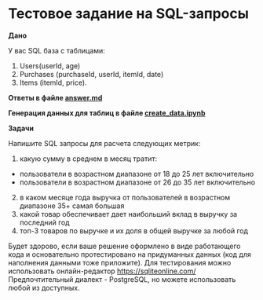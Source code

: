 # Тестовое задание на SQL-запросы

<b>Дано</b>

У вас SQL база с таблицами:
1) Users(userId, age)
2) Purchases (purchaseId, userId, itemId, date)
3) Items (itemId, price).

<b>Ответы в файле <a href="https://github.com/tashacraft/test_tasks/blob/main/%D0%97%D0%B0%D0%BF%D1%80%D0%BE%D1%81%D1%8B%20%D0%BA%20%D0%91%D0%94/answer.md">answer.md</a></b>

<b>Генерация данных для таблиц в файле <a href="https://github.com/tashacraft/test_tasks/blob/main/%D0%97%D0%B0%D0%BF%D1%80%D0%BE%D1%81%D1%8B%20%D0%BA%20%D0%91%D0%94/create_data.ipynb">create_data.ipynb</a></b>

<b>Задачи</b>

Напишите SQL запросы для расчета следующих метрик:

1. какую сумму в среднем в месяц тратит:
- пользователи в возрастном диапазоне от 18 до 25 лет включительно
- пользователи в возрастном диапазоне от 26 до 35 лет включительно

2. в каком месяце года выручка от пользователей в возрастном диапазоне 35+ самая большая
3. какой товар обеспечивает дает наибольший вклад в выручку за последний год
4. топ-3 товаров по выручке и их доля в общей выручке за любой год

Будет здорово, если ваше решение оформлено в виде работающего кода и основательно протестировано на придуманных данных (код для наполнения данными тоже приложите).
Для тестирования можно использовать онлайн-редактор https://sqliteonline.com/
Предпочтительный диалект - PostgreSQL, но можете использовать любой из доступных.

